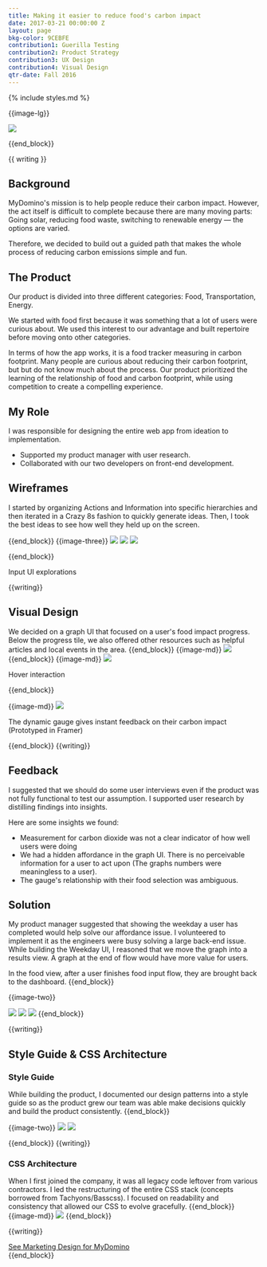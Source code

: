 ```yaml
---
title: Making it easier to reduce food's carbon impact
date: 2017-03-21 00:00:00 Z
layout: page
bkg-color: 9CEBFE
contribution1: Guerilla Testing
contribution2: Product Strategy
contribution3: UX Design
contribution4: Visual Design
qtr-date: Fall 2016
---
```


{% include styles.md %}

{{image-lg}}

<img class="w-100" src="/assets/food-challenge/food-challenge.png">

{{end_block}}

{{ writing }}
## Background

MyDomino's mission is to help people reduce their carbon impact. However, the act itself is difficult to complete because there are many moving parts: Going solar, reducing food waste, switching to renewable energy — the options are varied.

Therefore, we decided to build out a guided path that makes the whole process of reducing carbon emissions simple and fun.

## The Product

Our product is divided into three different categories: Food, Transportation, Energy.

We started with food first because it was something that a lot of users were curious about. We used this interest to our advantage and built repertoire before moving onto other categories.

In terms of how the app works, it is a food tracker measuring in carbon footprint. Many people are curious about reducing their carbon footprint, but but do not know much about the process. Our product prioritized the learning of the relationship of food and carbon footprint, while using competition to create a compelling experience.

## My Role
I was responsible for designing the entire web app from ideation to implementation.
- Supported my product manager with user research.
- Collaborated with our two developers on front-end development.

## Wireframes

I started by organizing Actions and Information into specific hierarchies and then iterated in a Crazy 8s fashion to quickly generate ideas.
Then, I took the best ideas to see how well they held up on the screen.

{{end_block}}
{{image-three}}
<img class="w-100 w-33-ns self-start" src="assets/food-challenge/wireframes-1.png">
<img class="w-100 w-33-ns self-start" src="assets/food-challenge/wireframes-2.png">
<img class="w-100 w-33-ns self-start" src="assets/food-challenge/wireframes-3.png">



{{end_block}}
<p class="db center tc mono gray f6 mt3 mb5"> Input UI explorations</p>
{{writing}}

## Visual Design
We decided on a graph UI that focused on a user's food impact progress. Below the progress tile, we also offered other resources such as helpful articles and local events in the area.
{{end_block}}
{{image-md}}
<img class="w-100" src="/assets/food-challenge/myhome-v1.png">
{{end_block}}
{{image-md}}
<img class="w-100" src="assets/food-challenge/hover.gif">
<p class="center tc mono gray f6 mt0 mb5"> Hover interaction</p>
{{end_block}}

{{image-md}}
<img class="w-100" src="/assets/food-challenge/foodModal.gif">
<p class="center tc mono gray f6 mt0 mb5">The dynamic gauge gives instant feedback on their carbon impact (Prototyped in Framer)</p>
{{end_block}}
{{writing}}

## Feedback

I suggested that we should do some user interviews even if the product was not fully functional to test our assumption. I supported user research by distilling findings into insights.

Here are some insights we found:
- Measurement for carbon dioxide was not a clear indicator of how well users were doing
- We had a hidden affordance in the graph UI. There is no perceivable information for a user to act upon (The graphs numbers were meaningless to a user).
- The gauge's relationship with their food selection was ambiguous.

## Solution

My product manager suggested that showing the weekday a user has completed would help solve our affordance issue. I volunteered to implement it as the engineers were busy solving a large back-end issue.
While building the Weekday UI, I reasoned that we move the graph into a results view. A graph at the end of flow would have more value for users.

In the food view, after a user finishes food input flow, they are brought back to the dashboard.
{{end_block}}

{{image-two}}

<img class="w-33 self-start" src="/assets/food-challenge/v1-homeboard.png">
<img class="w-33 self-start" src="/assets/food-challenge/v1-food-select.png">
<img class="w-33 self-start" src="/assets/food-challenge/v1-food-results.png">
{{end_block}}

{{writing}}
## Style Guide & CSS Architecture

### Style Guide
While building the product, I documented our design patterns into a style guide so as the product grew our team was able make decisions quickly and build the product consistently.
{{end_block}}


{{image-two}}
<img class="w-40-l ma2 self-start" src="assets/food-challenge/sg-pg1.png">
<img class="w-40-l ma2 self-start" src="assets/food-challenge/sg-pg2.png">

{{end_block}}
{{writing}}
### CSS Architecture
When I first joined the company, it was all legacy code leftover from various contractors. I led the restructuring of the entire CSS stack (concepts borrowed from Tachyons/Basscss). I focused on readability and consistency that allowed our CSS to evolve gracefully.
{{end_block}}
{{image-md}}
<img class="w-100" src="assets/food-challenge/css-architecture.png"/>
{{end_block}}

{{writing}}
<div class="tc">
<a href="mydomino-marketing.html" alt="See Marketing Design for MyDomino" class="mono f4 line">See Marketing Design for MyDomino</a>
</div>
{{end_block}}
